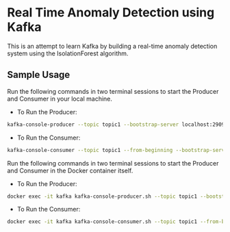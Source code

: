 # Real Time Anomaly Detection using Kafka
This is an attempt to learn Kafka by building a real-time anomaly detection system using the IsolationForest algorithm.

## Sample Usage
Run the following commands in two terminal sessions to start the Producer and Consumer in your local machine.

- To Run the Producer:

```bash
kafka-console-producer --topic topic1 --bootstrap-server localhost:29092
```

- To Run the Consumer:

```bash
kafka-console-consumer --topic topic1 --from-beginning --bootstrap-server localhost:29092
```


Run the following commands in two terminal sessions to start the Producer and Consumer in the Docker container itself.

- To Run the Producer:

```bash
docker exec -it kafka kafka-console-producer.sh --topic topic1 --bootstrap-server localhost:9092
```

- To Run the Consumer:

```bash
docker exec -it kafka kafka-console-consumer.sh --topic topic1 --from-beginning --bootstrap-server localhost:9092
```